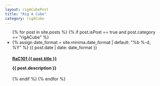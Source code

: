 ```yaml
---
layout: rigACubePost
title: "Rig A Cube"
category: rigACube
---
```

<div class="body">
  <ul class="post-list">
    {% for post in site.posts %}
        {% if post.isPost == true and post.category == "rigACube" %}
          <li>
            {% assign date_format = site.minima.date_format | default: "%b %-d, %Y" %}
            <span class="post-meta">{{ post.date | date: date_format }}</span>
            <h4>
              <a class="post-link" href="{{ post.url }}">RaC101 {{ post.title }}</a>
              <p>{{ post.description }}</p>
            </h4>
          </li>
        {% endif %}
    {% endfor %}
  </ul>
</div>
